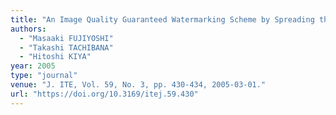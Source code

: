 ```yaml
---
title: "An Image Quality Guaranteed Watermarking Scheme by Spreading the Spectrum of Watermarks"
authors:
  - "Masaaki FUJIYOSHI"
  - "Takashi TACHIBANA"
  - "Hitoshi KIYA"
year: 2005
type: "journal"
venue: "J. ITE, Vol. 59, No. 3, pp. 430-434, 2005-03-01."
url: "https://doi.org/10.3169/itej.59.430"
---
```

